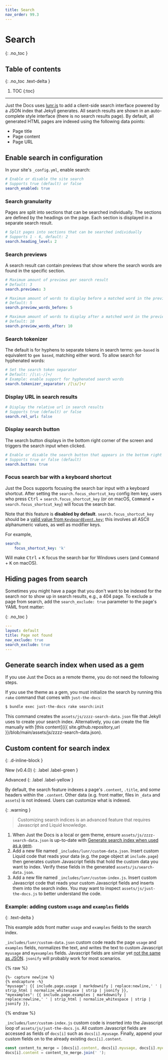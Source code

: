 ```yaml
---
title: Search
nav_order: 99.3
---
```


# Search
{: .no_toc }

## Table of contents
{: .no_toc .text-delta }

1. TOC
{:toc}

---

Just the Docs uses [lunr.js](https://lunrjs.com) to add a client-side search interface powered by a JSON index that Jekyll generates.
All search results are shown in an auto-complete style interface (there is no search results page).
By default, all generated HTML pages are indexed using the following data points:

- Page title
- Page content
- Page URL

## Enable search in configuration

In your site's `_config.yml`, enable search:

```yaml
# Enable or disable the site search
# Supports true (default) or false
search_enabled: true
```

### Search granularity

Pages are split into sections that can be searched individually.
The sections are defined by the headings on the page.
Each section is displayed in a separate search result.

```yaml
# Split pages into sections that can be searched individually
# Supports 1 - 6, default: 2
search.heading_level: 2
```

### Search previews

A search result can contain previews that show where the search words are found in the specific section.

```yaml
# Maximum amount of previews per search result
# Default: 3
search.previews: 3

# Maximum amount of words to display before a matched word in the preview
# Default: 5
search.preview_words_before: 5

# Maximum amount of words to display after a matched word in the preview
# Default: 10
search.preview_words_after: 10
```

### Search tokenizer

The default is for hyphens to separate tokens in search terms:
`gem-based` is equivalent to `gem based`, matching either word.
To allow search for hyphenated words:

```yaml
# Set the search token separator
# Default: /[\s\-/]+/
# Example: enable support for hyphenated search words
search.tokenizer_separator: /[\s/]+/
```

### Display URL in search results

```yaml
# Display the relative url in search results
# Supports true (default) or false
search.rel_url: false
```

### Display search button

The search button displays in the bottom right corner of the screen and triggers the search input when clicked.

```yaml
# Enable or disable the search button that appears in the bottom right corner of every page
# Supports true or false (default)
search.button: true
```

### Focus search bar with a keyboard shortcut

Just the Docs supports focusing the search bar input with a keyboard shortcut. After setting the `search.focus_shortcut_key` config item key, users who press <kbd>Ctrl</kbd> + `search.focus_shortcut_key` (or on macOS, <kbd>Command</kbd> + `search.focus_shortcut_key`) will focus the search bar.

Note that this feature is **disabled by default**. `search.focus_shortcut_key` should be a [valid value from `KeyboardEvent.key`](https://developer.mozilla.org/en-US/docs/Web/API/KeyboardEvent/key); this involves all ASCII alphanumeric values, as well as modifier keys.

For example,

```yaml
search:
    focus_shortcut_key: 'k'
```

Will make <kbd>Ctrl</kbd> + <kbd>K</kbd> focus the search bar for Windows users (and <kbd>Command</kbd> + <kbd>K</kbd> on macOS).

## Hiding pages from search

Sometimes you might have a page that you don't want to be indexed for the search nor to show up in search results, e.g., a 404 page.
To exclude a page from search, add the `search_exclude: true` parameter to the page's YAML front matter:

{: .no_toc }

```yaml
---
layout: default
title: Page not found
nav_exclude: true
search_exclude: true
---

```

## Generate search index when used as a gem

If you use Just the Docs as a remote theme, you do not need the following steps.

If you use the theme as a gem, you must initialize the search by running this `rake` command that comes with `just-the-docs`:

```bash
$ bundle exec just-the-docs rake search:init
```

This command creates the `assets/js/zzzz-search-data.json` file that Jekyll uses to create your search index.
Alternatively, you can create the file manually with [this content]({{ site.github.repository_url }}/blob/main/assets/js/zzzz-search-data.json).

## Custom content for search index
{: .d-inline-block }

New (v0.4.0)
{: .label .label-green }

Advanced
{: .label .label-yellow }

By default, the search feature indexes a page's `.content`, `.title`, and *some* headers within the `.content`. Other data (e.g. front matter, files in `_data` and `assets`) is not indexed. Users can customize what is indexed.

{: .warning }
> Customizing search indices is an advanced feature that requires Javascript and Liquid knowledge.

1. When Just the Docs is a local or gem theme, ensure `assets/js/zzzz-search-data.json` is up-to-date with [Generate search index when used as a gem](#generate-search-index-when-used-as-a-gem).
2. Add a new file named `_includes/lunr/custom-data.json`. Insert custom Liquid code that reads your data (e.g. the page object at `include.page`) then generates custom Javascript fields that hold the custom data you want to index. Verify these fields in the generated `assets/js/search-data.json`.
3. Add a new file named `_includes/lunr/custom-index.js`. Insert custom Javascript code that reads your custom Javascript fields and inserts them into the search index. You may want to inspect `assets/js/just-the-docs.js` to better understand the code.

### Example: adding custom `usage` and `examples` fields
{: .text-delta }

This example adds front matter `usage` and `examples` fields to the search index.

`_includes/lunr/custom-data.json` custom code reads the page `usage` and `examples` fields, normalizes the text, and writes the text to custom Javascript `myusage` and `myexamples` fields. Javascript fields are similar yet [not the same as JSON](https://developer.mozilla.org/en-US/docs/Web/JavaScript/Reference/Global_Objects/JSON#javascript_and_json_differences). `jsonify` will probably work for most scenarios.

{% raw %}
```liquid
{%- capture newline %}
{% endcapture -%}
"myusage": {{ include.page.usage | markdownify | replace:newline,' ' | strip_html | normalize_whitespace | strip | jsonify }},
"myexamples": {{ include.page.examples | markdownify | replace:newline,' ' | strip_html | normalize_whitespace | strip | jsonify }},
```
{% endraw %}

`_includes/lunr/custom-index.js` custom code is inserted into the Javascript loop of `assets/js/just-the-docs.js`. All custom Javascript fields are accessed as fields of `docs[i]` such as `docs[i].myusage`. Finally, append your custom fields on to the already existing `docs[i].content`.

```javascript
const content_to_merge = [docs[i].content, docs[i].myusage, docs[i].myexamples];
docs[i].content = content_to_merge.join(' ');
```
